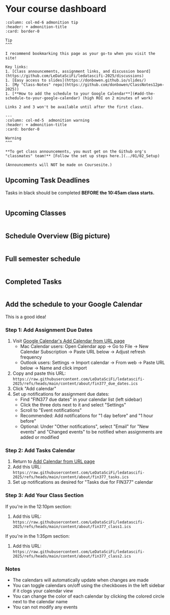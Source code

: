# Your course dashboard
 
````{panels}
:column: col-md-6 admonition tip 
:header: + admonition-title
:card: border-0

Tip
^^^

I recommend bookmarking this page as your go-to when you visit the site!

Key links:
1. [Class announcements, assignment links, and discussion board](https://github.com/LeDataSciFi/ledatascifi-2025/discussions)
1. [Easy access to slides](https://donbowen.github.io/slides/)
1. [My "Class-Notes" repo](https://github.com/donbowen/ClassNotes12pm-2025)) 
1. [**How to add the schedule to your Google Calendar**](#add-the-schedule-to-your-google-calendar) (high ROI on 2 minutes of work)

Links 2 and 3 won't be available until after the first class. 

---
:column: col-md-5  admonition warning
:header: + admonition-title
:card: border-0
 
Warning
^^^

**To get class announcements, you must get on the Github org's "classmates" team!** [Follow the set up steps here.](../01/02_Setup)

(Announcements will NOT be made on Coursesite.)
````

## Upcoming Task Deadlines

Tasks in black should be completed **BEFORE the 10:45am class starts.** 

```{include}  tasks.html
```

## Upcoming Classes

```{include}  classes.html
```

  
## Schedule Overview (Big picture)

```{include}  big_pic.html
```

## Full semester schedule

```{include}  overall.html
``` 

## Completed Tasks

```{include}  past_tasks.html
```

## Add the schedule to your Google Calendar 

This is a good idea!

### Step 1: Add Assignment Due Dates
1. Visit [Google Calendar's Add Calendar from URL page](https://calendar.google.com/calendar/u/0/r/settings/addbyurl)
   - Mac Calendar users: Open Calendar app → Go to File → New Calendar Subscription → Paste URL below → Adjust refresh frequency
   - Outlook users: Settings → Import calendar → From web → Paste URL below → Name and click import
2. Copy and paste this URL:  
   `https://raw.githubusercontent.com/LeDataSciFi/ledatascifi-2025/refs/heads/main/content/about/fin377_due_dates.ics`
3. Click "Add calendar"
4. Set up notifications for assignment due dates:
   - Find "FIN377 due dates" in your calendar list (left sidebar)
   - Click the three dots next to it and select "Settings"
   - Scroll to "Event notifications"
   - Recommended: Add notifications for "1 day before" and "1 hour before"
   - Optional: Under "Other notifications", select "Email" for "New events" and "Changed events" to be notified when assignments are added or modified

### Step 2: Add Tasks Calendar
1. Return to [Add Calendar from URL page](https://calendar.google.com/calendar/u/0/r/settings/addbyurl)
2. Add this URL:  
   `https://raw.githubusercontent.com/LeDataSciFi/ledatascifi-2025/refs/heads/main/content/about/fin377_tasks.ics`
3. Set up notifications as desired for "Tasks due for FIN377" calendar

### Step 3: Add Your Class Section
If you're in the 12:10pm section:
1. Add this URL:  
   `https://raw.githubusercontent.com/LeDataSciFi/ledatascifi-2025/refs/heads/main/content/about/fin377_class1.ics`

If you're in the 1:35pm section:
1. Add this URL:  
   `https://raw.githubusercontent.com/LeDataSciFi/ledatascifi-2025/refs/heads/main/content/about/fin377_class2.ics`

### Notes
- The calendars will automatically update when changes are made
- You can toggle calendars on/off using the checkboxes in the left sidebar if it clogs your calendar view
- You can change the color of each calendar by clicking the colored circle next to the calendar name
- You can not modify any events
